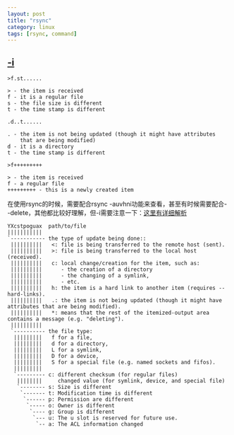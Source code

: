 ```yaml
---
layout: post
title: "rsync"
category: linux
tags: [rsync, command]
---
```


## [-i](http://stackoverflow.com/questions/4493525/rsync-what-means-the-f-on-rsync-logs)

`>f.st......`

```
> - the item is received
f - it is a regular file
s - the file size is different
t - the time stamp is different
```

`.d..t......`

```
. - the item is not being updated (though it might have attributes 
    that are being modified)
d - it is a directory
t - the time stamp is different
```

`>f+++++++++`

```
> - the item is received
f - a regular file
+++++++++ - this is a newly created item
```

在使用rsync的时候，需要配合rsync -auvhni功能来查看，甚至有时候需要配合--delete，其他都比较好理解，但-i需要注意一下：[这里有详细解析](./_posts/2014-09-24-rsync-irsync---itemize-changes.md)

```
YXcstpoguax  path/to/file
|||||||||||
`----------- the type of update being done::
 ||||||||||   <: file is being transferred to the remote host (sent).
 ||||||||||   >: file is being transferred to the local host (received).
 ||||||||||   c: local change/creation for the item, such as:
 ||||||||||      - the creation of a directory
 ||||||||||      - the changing of a symlink,
 ||||||||||      - etc.
 ||||||||||   h: the item is a hard link to another item (requires --hard-links).
 ||||||||||   .: the item is not being updated (though it might have attributes that are being modified).
 ||||||||||   *: means that the rest of the itemized-output area contains a message (e.g. "deleting").
 ||||||||||
 `---------- the file type:
  |||||||||   f for a file,
  |||||||||   d for a directory,
  |||||||||   L for a symlink,
  |||||||||   D for a device,
  |||||||||   S for a special file (e.g. named sockets and fifos).
  |||||||||
  `--------- c: different checksum (for regular files)
   ||||||||     changed value (for symlink, device, and special file)
   `-------- s: Size is different
    `------- t: Modification time is different
     `------ p: Permission are different
      `----- o: Owner is different
       `---- g: Group is different
        `--- u: The u slot is reserved for future use.
         `-- a: The ACL information changed
```




